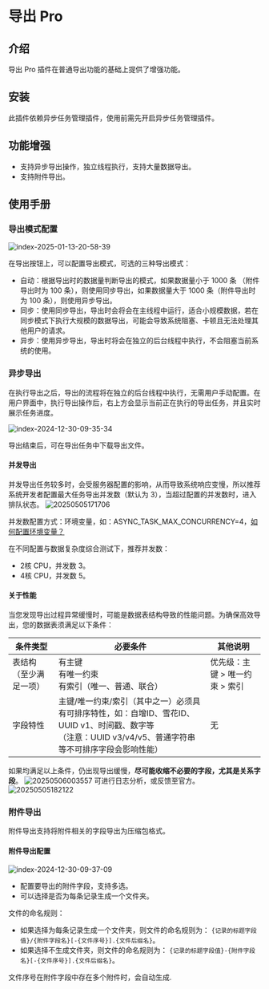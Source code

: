 # 导出 Pro

<PluginInfo commercial="true" name="action-export-pro"></PluginInfo>

## 介绍

导出 Pro 插件在普通导出功能的基础上提供了增强功能。

## 安装

此插件依赖异步任务管理插件，使用前需先开启异步任务管理插件。

## 功能增强

- 支持异步导出操作，独立线程执行，支持大量数据导出。
- 支持附件导出。

## 使用手册

### 导出模式配置

![index-2025-01-13-20-58-39](https://static-docs.nocobase.com/index-2025-01-13-20-58-39.png)

在导出按钮上，可以配置导出模式，可选的三种导出模式：

- 自动：根据导出时的数据量判断导出的模式，如果数据量小于 1000 条 （附件导出时为 100 条），则使用同步导出，如果数据量大于 1000 条（附件导出时为 100 条），则使用异步导出。
- 同步：使用同步导出，导出时会将会在主线程中运行，适合小规模数据，若在同步模式下执行大规模的数据导出，可能会导致系统阻塞、卡顿且无法处理其他用户的请求。
- 异步：使用异步导出，导出时将会在独立的后台线程中执行，不会阻塞当前系统的使用。

### 异步导出

在执行导出之后，导出的流程将在独立的后台线程中执行，无需用户手动配置。在用户界面中，执行导出操作后，右上方会显示当前正在执行的导出任务，并且实时展示任务进度。

![index-2024-12-30-09-35-34](https://static-docs.nocobase.com/index-2024-12-30-09-35-34.png)

导出结束后，可在导出任务中下载导出文件。

#### 并发导出
并发导出任务较多时，会受服务器配置的影响，从而导致系统响应变慢，所以推荐系统开发者配置最大任务导出并发数（默认为 3），当超过配置的并发数时，进入排队状态。
![20250505171706](https://nocobase-docs.oss-cn-beijing.aliyuncs.com/20250505171706.png)

并发数配置方式：环境变量，如：ASYNC_TASK_MAX_CONCURRENCY=4，[如何配置环境变量？](../../welcome/getting-started/env)

在不同配置与数据复杂度综合测试下，推荐并发数：
- 2核 CPU，并发数 3。
- 4核 CPU，并发数 5。

#### 关于性能 
当您发现导出过程异常缓慢时，可能是数据表结构导致的性能问题。为确保高效导出，您的数据表须满足以下条件：

| 条件类型 | 必要条件 | 其他说明 |
|---------|------------------------|------|
| 表结构（至少满足一项） | 有主键<br>有唯一约束<br>有索引（唯一、普通、联合） | 优先级：主键 > 唯一约束 > 索引
| 字段特性 | 主键/唯一约束/索引（其中之一）必须具有可排序特性，如：自增ID、雪花ID、UUID v1、时间戳、数字等<br>（注意：UUID v3/v4/v5、普通字符串等不可排序字段会影响性能） | 无 |

如果均满足以上条件，仍出现导出缓慢，**尽可能收缩不必要的字段，尤其是关系字段**。
![20250506003557](https://nocobase-docs.oss-cn-beijing.aliyuncs.com/20250506003557.png)
可进行日志分析，或反馈至官方。
![20250505182122](https://nocobase-docs.oss-cn-beijing.aliyuncs.com/20250505182122.png)

### 附件导出

附件导出支持将附件相关的字段导出为压缩包格式。

#### 附件导出配置

![index-2024-12-30-09-37-09](https://static-docs.nocobase.com/index-2024-12-30-09-37-09.png)

- 配置要导出的附件字段，支持多选。
- 可以选择是否为每条记录生成一个文件夹。

文件的命名规则：

- 如果选择为每条记录生成一个文件夹，则文件的命名规则为： `{记录的标题字段值}/{附件字段名}[-{文件序号}].{文件后缀名}`。
- 如果选择不生成文件夹，则文件的命名规则为： `{记录的标题字段值}-{附件字段名}[-{文件序号}].{文件后缀名}`。

文件序号在附件字段中存在多个附件时，会自动生成.
